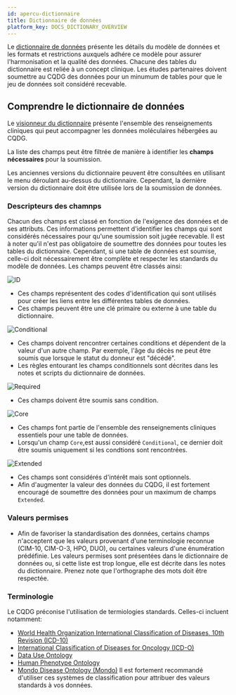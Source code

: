 ```yaml
---
id: apercu-dictionnaire
title: Dictionnaire de données
platform_key: DOCS_DICTIONARY_OVERVIEW
---
```



Le [dictionnaire de données](/dictionnaire) présente les détails du modèle de données et les formats et restrictions auxquels adhére ce modèle pour assurer l'harmonisation et la qualité des données. Chacune des tables du dictionnaire est reliée à un concept clinique. Les études partenaires doivent soumettre au CQDG des données pour un minumum de tables pour que le jeu de données soit considéré recevable.  


## Comprendre le dictionnaire de données

Le [visionneur du dictionnaire](/dictionnaire) présente l'ensemble des renseignements cliniques qui peut accompagner les données moléculaires hébergées au CQDG.

La liste des champs peut être filtrée de manière à identifier les **champs nécessaires** pour la soumission.

Les anciennes versions du dictionnaire peuvent être consultées en utilisant le menu déroulant au-dessus du dictionnaire. Cependant, la dernière version du dictionnaire doit être utilisée lors de la soumission de données.

### Descripteurs des chamnps

Chacun des champs est classé en fonction de l'exigence des données et de ses attributs. Ces informations permettent d'identifier les champs qui sont considérés nécessaires pour qu'une soumission soit jugée recevable.  Il est à noter qu'il n'est pas obligatoire de soumettre des données pour toutes les tables du dictionnaire. Cependant, si une table de données est soumise, celle-ci doit nécessairement être complète et respecter les standards du modèle de données. Les champs peuvent être classés ainsi:  

![ID](/assets/submission/dictionary-id.svg)
 
- Ces champs représentent des codes d'identification qui sont utilisés pour créer les liens entre les différentes tables de données.
- Ces champs peuvent être une clé primaire ou externe à une table du dictionnaire. 

![Conditional](/assets/submission/dictionary-conditional.svg)

- Ces champs doivent rencontrer certaines conditions et dépendent de la valeur d'un autre champ. Par exemple, l'âge du décès ne peut être soumis que lorsque le statut du donneur est "décédé". 
- Les règles entourant les champs conditionnels sont décrites dans les notes et scripts du dictionnaire de données.

![Required](/assets/submission/dictionary-required.svg)

- Ces champs doivent être soumis sans condition.

![Core](/assets/submission/dictionary-core.svg)

- Ces champs font partie de l'ensemble des renseignements cliniques essentiels pour une table de données.
- Lorsqu'un champ `Core`,est aussi considéré `Conditional`, ce dernier doit être soumis uniquement si les condtions sont rencontrées.

![Extended](/assets/submission/dictionary-extended.svg)

- Ces champs sont considérés d'intérêt mais sont optionnels.
- Afin d'augmenter la valeur des données du CQDG, il est fortement encouragé de soumettre des données pour un maximum de champs `Extended`. 

### Valeurs permises

- Afin de favoriser la standardisation des données, certains champs n'acceptent que les valeurs provenant d'une terminologie reconnue (CIM-10, CIM-O-3, HPO, DUO), ou certaines valeurs d'une énumération prédéfinie. Les valeurs permises sont présentées dans le dictionnaire de données ou, si cette liste est trop longue, elle est décrite dans les notes du dictionnaire. Prenez note que l'orthographe des mots doit être respectée.   


### Terminologie 

Le CQDG préconise l'utilisation de termiologies standards. Celles-ci incluent notamment: 

- [World Health Organization International Classification of Diseases, 10th Revision (ICD-10)](https://icd.who.int/browse10/2019/en)
- [International Classification of Diseases for Oncology (ICD-O)](https://www.who.int/standards/classifications/other-classifications/international-classification-of-diseases-for-oncology)
- [Data Use Ontology](https://github.com/EBISPOT/DUO)
- [Human Phenotype Ontology](https://hpo.jax.org/app/)
- [Mondo Disease Ontology (Mondo)](https://monarch-initiative.github.io/mondo)
Il est fortement recommandé d'utiliser ces systèmes de classification pour attribuer des valeurs standards à vos données. 
